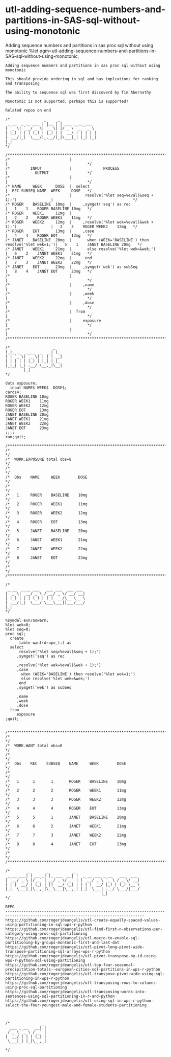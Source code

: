 # utl-adding-sequence-numbers-and-partitions-in-SAS-sql-without-using-monotonic
Adding sequence numbers and partitions in sas proc sql without using monotonic
    %let pgm=utl-adding-sequence-numbers-and-partitions-in-SAS-sql-without-using-monotonic;

    Adding sequence numbers and partitions in sas proc sql without using monotonic

    This should provide ordering in sql and has implcations for ranking and transposing

    The ability to sequence sql was first discoverd by Tim Abernathy

    Monotomic is not supported, perhaps this is supported?

    Related repos on end

    /*               _     _
     _ __  _ __ ___ | |__ | | ___ _ __ ___
    | `_ \| `__/ _ \| `_ \| |/ _ \ `_ ` _ \
    | |_) | | | (_) | |_) | |  __/ | | | | |
    | .__/|_|  \___/|_.__/|_|\___|_| |_| |_|
    |_|
    */

    /**************************************************************************************************************************/
    /*                          |                                                         |                                   */
    /*         INPUT            |              PROCESS                                    |            OUTPUT                 */
    /*                          |                                                         |                                   */
    /* NAME     WEEK      DOSE  |  select                                                 |  REC SUBSEQ NAME  WEEK     DOSE   */
    /*                          |      resolve('%let seq=%eval(&seq + 1);')               |                                   */
    /* ROGER    BASELINE  10mg  |     ,symget('seq') as rec                               |   1    1    ROGER BASELINE 10mg   */
    /* ROGER    WEEK1     11mg  |                                                         |   2    2    ROGER WEEK1    11mg   */
    /* ROGER    WEEK2     12mg  |     ,resolve('%let wek=%eval(&wek + 1);')               |   3    3    ROGER WEEK2    12mg   */
    /* ROGER    EOT       13mg  |     ,case                                               |   4    4    ROGER EOT      13mg   */
    /* JANET    BASELINE  20mg  |       when (WEEK='BASELINE') then resolve('%let wek=1;')|   5    1    JANET BASELINE 20mg   */
    /* JANET    WEEK1     21mg  |       else resolve('%let wek=&wek;')                    |   6    2    JANET WEEK1    21mg   */
    /* JANET    WEEK2     22mg  |      end                                                |   7    3    JANET WEEK2    22mg   */
    /* JANET    EOT       23mg  |     ,symget('wek') as subSeq                            |   8    4    JANET EOT      23mg   */
    /*                          |                                                         |                                   */
    /*                          |     ,name                                               |                                   */
    /*                          |     ,week                                               |                                   */
    /*                          |     ,dose                                               |                                   */
    /*                          |  from                                                   |                                   */
    /*                          |     exposure                                            |                                   */
    /*                          |                                                         |                                   */
    /**************************************************************************************************************************/

    /*                   _
    (_)_ __  _ __  _   _| |_
    | | `_ \| `_ \| | | | __|
    | | | | | |_) | |_| | |_
    |_|_| |_| .__/ \__,_|\__|
            |_|
    */

    data exposure;
      input NAME$ WEEK$  DOSE$;
    cards4;
    ROGER BASELINE 10mg
    ROGER WEEK1    11mg
    ROGER WEEK2    12mg
    ROGER EOT      13mg
    JANET BASELINE 20mg
    JANET WEEK1    21mg
    JANET WEEK2    22mg
    JANET EOT      23mg
    ;;;;
    run;quit;

    /**************************************************************************************************************************/
    /*                                                                                                                        */
    /*  WORK.EXPOSURE total obs=8                                                                                             */
    /*                                                                                                                        */
    /*  Obs    NAME     WEEK        DOSE                                                                                      */
    /*                                                                                                                        */
    /*   1     ROGER    BASELINE    10mg                                                                                      */
    /*   2     ROGER    WEEK1       11mg                                                                                      */
    /*   3     ROGER    WEEK2       12mg                                                                                      */
    /*   4     ROGER    EOT         13mg                                                                                      */
    /*   5     JANET    BASELINE    20mg                                                                                      */
    /*   6     JANET    WEEK1       21mg                                                                                      */
    /*   7     JANET    WEEK2       22mg                                                                                      */
    /*   8     JANET    EOT         23mg                                                                                      */
    /*                                                                                                                        */
    /**************************************************************************************************************************/

    /*
     _ __  _ __ ___   ___ ___  ___ ___
    | `_ \| `__/ _ \ / __/ _ \/ __/ __|
    | |_) | | | (_) | (_|  __/\__ \__ \
    | .__/|_|  \___/ \___\___||___/___/
    |_|
    */

    %symdel evn/nowarn;
    %let wek=0;
    %let seq=0;
    proc sql;
      create
          table want(drop=_t:) as
      select
          resolve('%let seq=%eval(&seq + 1);')
         ,symget('seq') as rec

         ,resolve('%let wek=%eval(&wek + 1);')
         ,case
           when (WEEK='BASELINE') then resolve('%let wek=1;')
           else resolve('%let wek=&wek;')
          end
         ,symget('wek') as subSeq

         ,name
         ,week
         ,dose
      from
         exposure
    ;quit;


    /**************************************************************************************************************************/
    /*                                                                                                                        */
    /*  WORK.WANT total obs=8                                                                                                 */
    /*                                                                                                                        */
    /*  Obs    REC    SUBSEQ    NAME     WEEK        DOSE                                                                     */
    /*                                                                                                                        */
    /*   1      1       1       ROGER    BASELINE    10mg                                                                     */
    /*   2      2       2       ROGER    WEEK1       11mg                                                                     */
    /*   3      3       3       ROGER    WEEK2       12mg                                                                     */
    /*   4      4       4       ROGER    EOT         13mg                                                                     */
    /*   5      5       1       JANET    BASELINE    20mg                                                                     */
    /*   6      6       2       JANET    WEEK1       21mg                                                                     */
    /*   7      7       3       JANET    WEEK2       22mg                                                                     */
    /*   8      8       4       JANET    EOT         23mg                                                                     */
    /*                                                                                                                        */
    /**************************************************************************************************************************/

    /*        _       _           _
     _ __ ___| | __ _| |_ ___  __| |  _ __ ___ _ __   ___  ___
    | `__/ _ \ |/ _` | __/ _ \/ _` | | `__/ _ \ `_ \ / _ \/ __|
    | | |  __/ | (_| | ||  __/ (_| | | | |  __/ |_) | (_) \__ \
    |_|  \___|_|\__,_|\__\___|\__,_| |_|  \___| .__/ \___/|___/
                                              |_|
    */

    REPO
    -----------------------------------------------------------------------------------------------------------------------------------
    https://github.com/rogerjdeangelis/utl-create-equally-spaced-values-using-partitioning-in-sql-wps-r-python
    https://github.com/rogerjdeangelis/utl-find-first-n-observations-per-category-using-proc-sql-partitioning
    https://github.com/rogerjdeangelis/utl-macro-to-enable-sql-partitioning-by-groups-montonic-first-and-last-dot
    https://github.com/rogerjdeangelis/utl-pivot-long-pivot-wide-transpose-partitioning-sql-arrays-wps-r-python
    https://github.com/rogerjdeangelis/utl-pivot-transpose-by-id-using-wps-r-python-sql-using-partitioning
    https://github.com/rogerjdeangelis/utl-top-four-seasonal-precipitation-totals--european-cities-sql-partitions-in-wps-r-python
    https://github.com/rogerjdeangelis/utl-transpose-pivot-wide-using-sql-partitioning-in-wps-r-python
    https://github.com/rogerjdeangelis/utl-transposing-rows-to-columns-using-proc-sql-partitioning
    https://github.com/rogerjdeangelis/utl-transposing-words-into-sentences-using-sql-partitioning-in-r-and-python
    https://github.com/rogerjdeangelis/utl-using-sql-in-wps-r-python-select-the-four-youngest-male-and-female-students-partitioning



    /*              _
      ___ _ __   __| |
     / _ \ `_ \ / _` |
    |  __/ | | | (_| |
     \___|_| |_|\__,_|

    */
